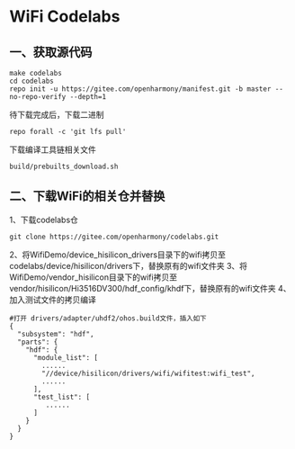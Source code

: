 # WiFi Codelabs

## 一、获取源代码

```
make codelabs
cd codelabs
repo init -u https://gitee.com/openharmony/manifest.git -b master --no-repo-verify --depth=1
```
待下载完成后，下载二进制

```
repo forall -c 'git lfs pull'
```
下载编译工具链相关文件

```
build/prebuilts_download.sh
```

## 二、下载WiFi的相关仓并替换
1、下载codelabs仓
```
git clone https://gitee.com/openharmony/codelabs.git
```
2、将WifiDemo/device_hisilicon_drivers目录下的wifi拷贝至codelabs/device/hisilicon/drivers下，替换原有的wifi文件夹
3、将WifiDemo/vendor_hisilicon目录下的wifi拷贝至vendor/hisilicon/Hi3516DV300/hdf_config/khdf下，替换原有的wifi文件夹
4、加入测试文件的拷贝编译

```
#打开 drivers/adapter/uhdf2/ohos.build文件，插入如下
{
  "subsystem": "hdf",
  "parts": {
    "hdf": {
      "module_list": [
        ......
        "//device/hisilicon/drivers/wifi/wifitest:wifi_test",
        ......
      ],
      "test_list": [
         ......
      ]
    }
  }
}
```
